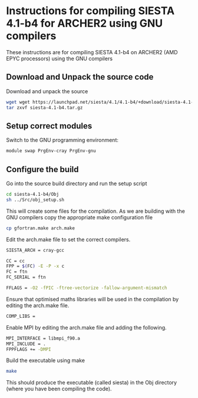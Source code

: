 Instructions for compiling SIESTA 4.1-b4 for ARCHER2 using GNU compilers
========================================================================

These instructions are for compiling SIESTA 4.1-b4 on ARCHER2 (AMD EPYC
processors) using the GNU compilers

Download and Unpack the source code
-------------------------------------------

Download and unpack the source

```bash
wget wget https://launchpad.net/siesta/4.1/4.1-b4/+download/siesta-4.1-b4.tar.gz
tar zxvf siesta-4.1-b4.tar.gz
```

Setup correct modules
---------------------

Switch to the GNU programming environment:

```bash
module swap PrgEnv-cray PrgEnv-gnu
```


Configure the build
-------------------

Go into the source build directory and run the setup script


```bash
cd siesta-4.1-b4/Obj
sh ../Src/obj_setup.sh
```

This will create some files for the compilation.  As we are building with
the GNU compilers copy the appropriate make configuration file

```bash
cp gfortran.make arch.make
```

Edit the arch.make file to set the correct compilers.

```bash
SIESTA_ARCH = cray-gcc

CC = cc
FPP = $(FC) -E -P -x c
FC = ftn
FC_SERIAL = ftn

FFLAGS = -O2 -fPIC -ftree-vectorize -fallow-argument-mismatch 
```

Ensure that optimised maths libraries will be used in the compilation by editing the arch.make file.

```bash
COMP_LIBS =
```

Enable MPI by editing the arch.make file and adding the following.

```bash
MPI_INTERFACE = libmpi_f90.a
MPI_INCLUDE = .
FPPFLAGS += -DMPI
```

Build the executable using make

```bash
make
```

This should produce the executable (called siesta) in the Obj directory (where you have been compiling the code).

